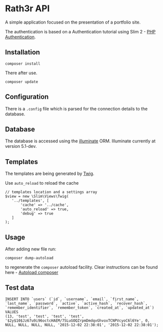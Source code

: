 
# Rath3r API

A simple application focused on the presentation of a portfolio site.

The authentication is based on a Authentication tutorial using Slim 2 - [PHP Authentication][1].

## Installation

    composer install

There after use.

    composer update

## Configuration

There is a `.config` file which is parsed for the connection details to the database.

## Database

The database is accessed using the [illuminate][2] ORM. Illuminate currently at version 5.1-dev.

## Templates

The templates are being generated by [Twig](3). 

Use `auto_reload` to reload the cache

    // templates location and a settings array
    $view = new \Slim\Views\Twig(
       '../templates', [
           'cache' => '../cache',
           'auto_reload' => true,
           'debug' => true
       ]
    );

## Usage

After adding new file run:

    composer dump-autoload

to regenerate the `composer` autoload facility. Clear instructions can be found here - [Autoload composer][4]

## Test data

    INSERT INTO `users` (`id`, `username`, `email`, `first_name`, `last_name`, `password`, `active`, `active_hash`, `recover_hash`, `remember_identifier`, `remember_token`, `created_at`, `updated_at`) VALUES
    (13, 'test', 'test', 'test', 'test', '$2y$10$Jz67u9i96octcHAEM/7SLuGOQZrpmDmdqvGhvoxTCNPVcyoC6l6Ye', 0, NULL, NULL, NULL, NULL, '2015-12-02 22:38:01', '2015-12-02 22:38:01');


[1]: https://www.youtube.com/watch?v=YXKCNgfdAAM
[2]: https://github.com/illuminate/database
[3]: http://twig.sensiolabs.org/
[4]: http://blog.bobbyallen.me/2013/03/23/using-composer-in-your-own-php-projects-with-your-own-git-packageslibraries/

